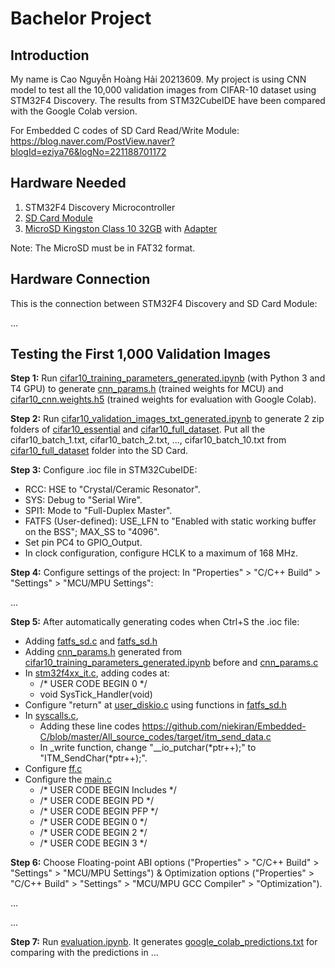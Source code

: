 # Bachelor Project

## Introduction

My name is Cao Nguyễn Hoàng Hải 20213609. My project is using CNN model to test all the 10,000 validation images from CIFAR-10 dataset using STM32F4 Discovery. The results from STM32CubeIDE have been compared with the Google Colab version.

For Embedded C codes of SD Card Read/Write Module: https://blog.naver.com/PostView.naver?blogId=eziya76&logNo=221188701172

## Hardware Needed

1. STM32F4 Discovery Microcontroller
2. [SD Card Module](https://linhkienchatluong.vn/module-doc-the-nho/module-doc-the-sd-card_sp497_ct206.aspx)
3. [MicroSD Kingston Class 10 32GB](https://cellphones.com.vn/the-nho-microsd-kingston-class-10-non-adapter-32gb.html) with [Adapter](https://tuanphong.vn/adapter-the-nho/adapter-microsd-to-sd)

Note: The MicroSD must be in FAT32 format.

## Hardware Connection

This is the connection between STM32F4 Discovery and SD Card Module:

...

## Testing the First 1,000 Validation Images

**Step 1:** Run [cifar10_training_parameters_generated.ipynb](software_implementation/cifar10_training_parameters_generated.ipynb) (with Python 3 and T4 GPU) to generate [cnn_params.h](software_implementation/cnn_params.h) (trained weights for MCU) and [cifar10_cnn.weights.h5](software_implementation/cifar10_cnn.weights.h5) (trained weights for evaluation with Google Colab).

**Step 2:** Run [cifar10_validation_images_txt_generated.ipynb](software_implementation/cifar10_validation_images_txt_generated.ipynb) to generate 2 zip folders of [cifar10_essential](https://mega.nz/folder/dJxCEIha#ggBgeCuhP4gDa195bdPYaw/folder/QMBiQZjY) and [cifar10_full_dataset](https://mega.nz/folder/dJxCEIha#ggBgeCuhP4gDa195bdPYaw/folder/gAAg1ZjS). Put all the cifar10_batch_1.txt, cifar10_batch_2.txt, ..., cifar10_batch_10.txt from [cifar10_full_dataset](https://mega.nz/folder/dJxCEIha#ggBgeCuhP4gDa195bdPYaw/folder/gAAg1ZjS) folder into the SD Card.

**Step 3:** Configure .ioc file in STM32CubeIDE:
- RCC: HSE to "Crystal/Ceramic Resonator".
- SYS: Debug to "Serial Wire".
- SPI1: Mode to "Full-Duplex Master".
- FATFS (User-defined): USE_LFN to "Enabled with static working buffer on the BSS"; MAX_SS to "4096".
- Set pin PC4 to GPIO_Output.
- In clock configuration, configure HCLK to a maximum of 168 MHz.

**Step 4:** Configure settings of the project: In "Properties" > "C/C++ Build" > "Settings" > "MCU/MPU Settings":

...

**Step 5:** After automatically generating codes when Ctrl+S the .ioc file:
- Adding [fatfs_sd.c](Core/Src/fatfs_sd.c) and [fatfs_sd.h](Core/Inc/fatfs_sd.h)
- Adding [cnn_params.h](Core/Inc/cnn_params.h) generated from [cifar10_training_parameters_generated.ipynb](software_implementation/cifar10_training_parameters_generated.ipynb) before and [cnn_params.c](Core/Src/cnn_params.c)
- In [stm32f4xx_it.c](Core/Src/stm32f4xx_it.c), adding codes at:
  + /* USER CODE BEGIN 0 */
  + void SysTick_Handler(void)
 - Configure "return" at [user_diskio.c](FATFS/Target/user_diskio.c) using functions in [fatfs_sd.h](Core/Inc/fatfs_sd.h)
 - In [syscalls.c](Core/Src/syscalls.c),
   + Adding these line codes https://github.com/niekiran/Embedded-C/blob/master/All_source_codes/target/itm_send_data.c
   + In _write function, change "__io_putchar(*ptr++);" to "ITM_SendChar(*ptr++);".
 - Configure [ff.c](Middlewares/Third_Party/FatFs/src/ff.c)
 - Configure the [main.c](Core/Src/main.c)
   + /* USER CODE BEGIN Includes */
   + /* USER CODE BEGIN PD */
   + /* USER CODE BEGIN PFP */
   + /* USER CODE BEGIN 0 */
   + /* USER CODE BEGIN 2 */
   + /* USER CODE BEGIN 3 */

**Step 6:** Choose Floating-point ABI options ("Properties" > "C/C++ Build" > "Settings" > "MCU/MPU Settings") & Optimization options ("Properties" > "C/C++ Build" > "Settings" > "MCU/MPU GCC Compiler" > "Optimization").

...

...

**Step 7:** Run [evaluation.ipynb](software_implementation/evaluation.ipynb). It generates [google_colab_predictions.txt](software_implementation/google_colab_predictions.txt) for comparing with the predictions in ...
